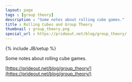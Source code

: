 ```yaml
---
layout: page
tags : [group theory]
description : "Some notes about rolling cube games."
title : Rolling Cubes and Group Theory
thumbnail : group_theory.png
special_url : https://prideout.net/blog/group_theory/
---
```

{% include JB/setup %}

Some notes about rolling cube games.

[https://prideout.net/blog/group_theory/](https://prideout.net/blog/group_theory/)
